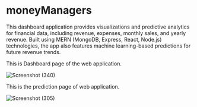 # moneyManagers
This dashboard application provides  visualizations and predictive analytics for financial data, including revenue, expenses, monthly sales, and yearly revenue. Built using MERN (MongoDB, Express, React, Node.js) technologies, the app also features machine learning-based predictions for future revenue trends.

This is Dashboard page of the web application.

![Screenshot (340)](https://github.com/user-attachments/assets/04872692-ae7a-4095-bdc1-147d692c3d70)

This is the prediction page of web application.

![Screenshot (305)](https://github.com/user-attachments/assets/665ccaa4-c99b-458e-b4ab-ad2901e9ed7b)

